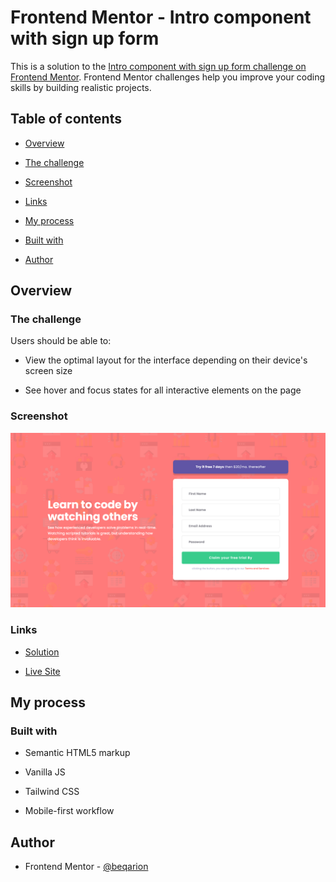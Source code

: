 # Frontend Mentor - Intro component with sign up form

This is a solution to the [Intro component with sign up form challenge on Frontend Mentor](https://www.frontendmentor.io/challenges/intro-component-with-signup-form-5cf91bd49edda32581d28fd1). Frontend Mentor challenges help you improve your coding skills by building realistic projects.

## Table of contents

- [Overview](#overview)

- [The challenge](#the-challenge)

- [Screenshot](#screenshot)

- [Links](#links)

- [My process](#my-process)

- [Built with](#built-with)

- [Author](#author)

## Overview

### The challenge

Users should be able to:

- View the optimal layout for the interface depending on their device's screen size

- See hover and focus states for all interactive elements on the page

### Screenshot

![](./screenshot.png)

### Links

- [Solution](https://github.com/beqarion/fm-js-Intro-component-with-sign-up-form)

- [Live Site](https://fm-component-signup-form.netlify.app/)

## My process

### Built with

- Semantic HTML5 markup

- Vanilla JS

- Tailwind CSS

- Mobile-first workflow

## Author

- Frontend Mentor - [@beqarion](https://www.frontendmentor.io/profile/beqarion)
